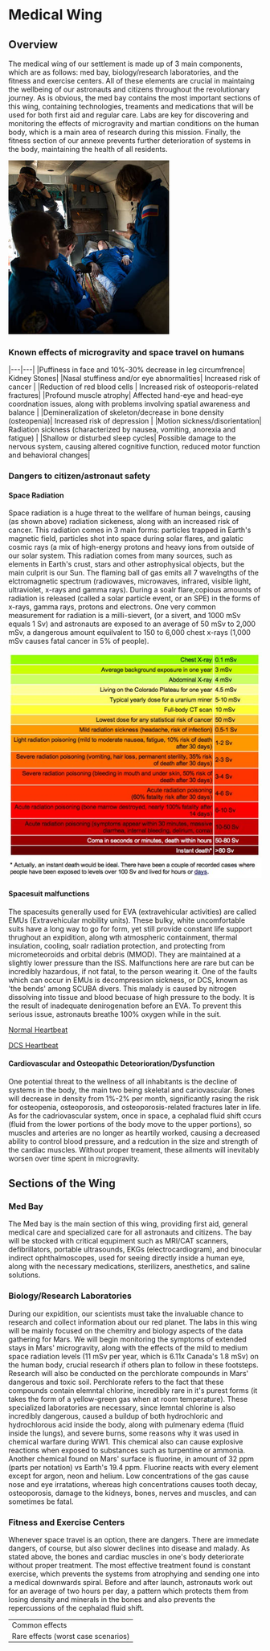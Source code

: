 # Medical Wing
## Overview
The medical wing of our settlement is made up of 3 main components, which are as follows: med bay, biology/research laboratories, and the fitness and exercise centers. All of these elements are crucial in maintaing the wellbeing of our astronauts and citizens throughout the revolutionary journey. As is obvious, the med bay contains the most important sections of this wing, containing technologies, treaments and medications that will be used for both first aid and regular care. Labs are key for discovering and monitoring the effects of microgravity and martian conditions on the human body, which is a main area of research during this mission. Finally, the fitness section of our annexe prevents further deterioration of systems in the body, maintaining the health of all residents. 

![Flightsurgeon](Flightsurgeon-01.jpg)

### Known effects of microgravity and space travel on humans

<table>
<tr>
  <td>Common effects</td>
</tr>
<tr>  
<td>Rare effects (worst case scenarios)</td>
</tr>


 
|---|---|
|Puffiness in face and 10%-30% decrease in leg circumfrence| Kidney Stones|
|Nasal stuffiness and/or eye abnormalities| Increased risk of cancer |
|Reduction of red blood cells | Increased risk of osteoporis-related fractures|
|Profound muscle atrophy| Affected hand-eye and head-eye coordnation issues, along with problems involving spatial awareness and balance |
|Demineralization of skeleton/decrease in bone density (osteopenia)| Increased risk of depression |
|Motion sickness/disorientation| Radiation sickness (characterized by nausea, vomiting, anorexia and fatigue) |
|Shallow or disturbed sleep cycles| Possible damage to the nervous system, causing altered cognitive function, reduced motor function and behavioral changes|


### Dangers to citizen/astronaut safety 
#### Space Radiation
Space radiation is a huge threat to the wellfare of human beings, causing (as shown above) radiation sickeness, along with an increased risk of cancer. This radiation comes in 3 main forms: particles trapped in Earth's magnetic field, particles shot into space during solar flares, and galatic cosmic rays (a mix of high-energy protons and heavy ions from outside of our solar system. This radiation comes from many sources, such as elements in Earth's crust, stars and other astrophysical objects, but the main culprit is our Sun. The flaming ball of gas emits all 7 wavelngths of the elctromagnetic spectrum (radiowaves, microwaves, infrared, visible light, ultraviolet, x-rays and gamma rays). During a soalr flare,copious amounts of radiation is released (called a solar particle event, or an SPE) in the forms of x-rays, gamma rays, protons and electrons.
One very common measurement for radiation is a milli-sievert, (or a sivert, and 1000 mSv equals 1 Sv) and astronauts are exposed to an average of 50 mSv to 2,000 mSv, a dangerous amount equilvalent to 150 to 6,000 chest x-rays (1,000 mSv causes fatal cancer in 5% of people).

![mSv](chart_msv.jpg)

#### Spacesuit malfunctions
The spacesuits generally used for EVA (extravehicular activities) are called EMUs (Extravehicular mobility units). These  bulky, white uncomfortable suits have a long way to go for form, yet still provide constant life support thrughout an expidition, along wth atmospheric containment, thermal insulation, cooling, soalr radiation protection, and protecting from micrometeoroids and orbital debris (MMOD). They are maintained at a slightly lower pressure than the ISS. Malfunctions here are rare but can be incredibly hazardous, if not fatal, to the person wearing it. One of the faults which can occur in EMUs is decompression sickness, or DCS, known as 'the bends' among SCUBA divers. This malady is caused by nitrogen dissolving into tissue and blood becuase of high pressure to the body. It is the result of inadequate denirogenation before an EVA. To prevent this serious issue, astronauts breathe 100% oxygen while in the suit. 

[Normal Heartbeat](https://www.asc-csa.gc.ca/videos/StNoBubshort.wav)

[DCS Heartbeat](https://www.asc-csa.gc.ca/videos/StManyBubshort.wav)

#### Cardiovascular and Osteopathic Deteorioration/Dysfunction
One potential threat to the wellness of all inhabitants is the decline of systems in the body, the main two being skeletal and cariovascular. Bones will decrease in density from 1%-2% per month, significantly rasing the risk for osteopenia, osteoporosis, and osteoporosis-related fractures later in life. As for the cadriovascular system, once in space, a cephalad fluid shift ccurs (fluid from the lower portions of the body move to the upper portions), so muscles and arteries are no longer as heartily worked, causing a decreased ability to control blood pressure, and a redcution in the size and strength of the cardiac muscles. Without proper treament, these ailments will inevitably worsen over time spent in microgravity. 

## Sections of the Wing

### Med Bay
The Med bay is the main section of this wing, providing first aid, general medical care and specialized care for all astronauts and citizens. The bay will be stocked with critical equpiment such as MRI/CAT scanners, defibrillators, portable ultrasounds, EKGs (electrocardiogram), and binocular indirect ophthalmoscopes, used for seeing directly inside a human eye, along with the necessary medications, sterilizers, anesthetics, and saline solutions. 

### Biology/Research Laboratories
During our expidition, our scientists must take the invaluable chance to research and collect information about our red planet. The labs in this wing will be mainly focused on the chemitry and biology aspects of the data gathering for Mars.
We will begin monitoring the symptoms of extended stays in Mars' microgravity, along with the effects of the mild to medium space radiation levels (11 mSv per year, which is 6.11x Canada's 1.8 mSv) on the human body, crucial research if others plan to follow in these footsteps. Research will also be conducted on the perchlorate compounds in Mars' dangerous and toxic soil. Perchlorate refers to the fact that these compounds contain elemntal chlorine, incredibly rare in it's purest forms (it takes the form of a yellow-green gas when at room temperature). These specialized laboratories are necessary, since lemntal chlorine is also incredibly dangerous, caused a buildup of both hydrochloric and hydrochlorous acid inside the body, along with pulmenary edema (fluid inside the lungs), and severe burns, some reasons why it was used in chemical warfare during WW1. This chemical also can cause explosive reactions when exposed to substances such as turpentine or ammonia. Another chemical found on Mars' surface is fluorine, in amount of 32 ppm (parts per notation) vs Earth's 19.4 ppm. Fluorine reacts with every element except for argon, neon and helium. Low concentrations of the gas cause nose and eye irratations, whereas high concentrations causes tooth decay, osteoporosis, damage to the kidneys, bones, nerves and muscles, and can sometimes be fatal.

### Fitness and Exercise Centers
Whenever space travel is an option, there are dangers. There are immedate dangers, of course, but also slower declines into disease and malady. As stated above, the bones and cardiac muscles in one's body deteriorate without proper treatment. The most effective treatment found is constant exercise, which prevents the systems from atrophying and sending one into a medical downwards spiral. Before and after launch, astronauts work out for an average of two hours per day, a pattern which protects them from losing density and minerals in the bones and also prevents the repercussions of the cephalad fluid shift.


